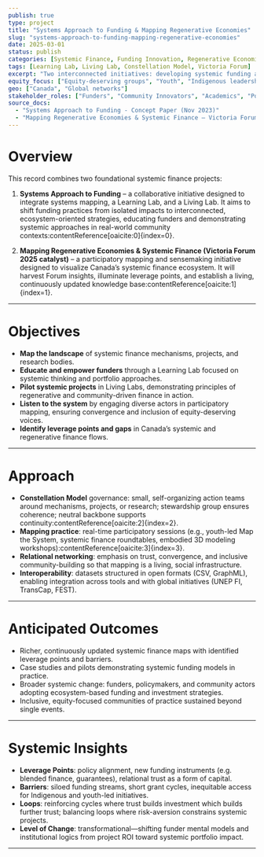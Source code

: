 ```yaml
---
publish: true
type: project
title: "Systems Approach to Funding & Mapping Regenerative Economies"
slug: "systems-approach-to-funding-mapping-regenerative-economies"
date: 2025-03-01
status: publish
categories: [Systemic Finance, Funding Innovation, Regenerative Economies]
tags: [Learning Lab, Living Lab, Constellation Model, Victoria Forum]
excerpt: "Two interconnected initiatives: developing systemic funding approaches through Living/Learning Labs, and mapping regenerative finance ecosystems through participatory processes."
equity_focus: ["Equity-deserving groups", "Youth", "Indigenous leadership"]
geo: ["Canada", "Global networks"]
stakeholder_roles: ["Funders", "Community Innovators", "Academics", "Policy Leaders"]
source_docs: 
  - "Systems Approach to Funding - Concept Paper (Nov 2023)"
  - "Mapping Regenerative Economies & Systemic Finance – Victoria Forum 2025 Proposal"
---
```


# Overview
This record combines two foundational systemic finance projects:

1. **Systems Approach to Funding** – a collaborative initiative designed to integrate systems mapping, a Learning Lab, and a Living Lab. It aims to shift funding practices from isolated impacts to interconnected, ecosystem-oriented strategies, educating funders and demonstrating systemic approaches in real-world community contexts:contentReference[oaicite:0]{index=0}.

2. **Mapping Regenerative Economies & Systemic Finance (Victoria Forum 2025 catalyst)** – a participatory mapping and sensemaking initiative designed to visualize Canada’s systemic finance ecosystem. It will harvest Forum insights, illuminate leverage points, and establish a living, continuously updated knowledge base:contentReference[oaicite:1]{index=1}.

---

# Objectives
- **Map the landscape** of systemic finance mechanisms, projects, and research bodies.  
- **Educate and empower funders** through a Learning Lab focused on systemic thinking and portfolio approaches.  
- **Pilot systemic projects** in Living Labs, demonstrating principles of regenerative and community-driven finance in action.  
- **Listen to the system** by engaging diverse actors in participatory mapping, ensuring convergence and inclusion of equity-deserving voices.  
- **Identify leverage points and gaps** in Canada’s systemic and regenerative finance flows.  

---

# Approach
- **Constellation Model** governance: small, self-organizing action teams around mechanisms, projects, or research; stewardship group ensures coherence; neutral backbone supports continuity:contentReference[oaicite:2]{index=2}.  
- **Mapping practice**: real-time participatory sessions (e.g., youth-led Map the System, systemic finance roundtables, embodied 3D modeling workshops):contentReference[oaicite:3]{index=3}.  
- **Relational networking**: emphasis on trust, convergence, and inclusive community-building so that mapping is a living, social infrastructure.  
- **Interoperability**: datasets structured in open formats (CSV, GraphML), enabling integration across tools and with global initiatives (UNEP FI, TransCap, FEST).  

---

# Anticipated Outcomes
- Richer, continuously updated systemic finance maps with identified leverage points and barriers.  
- Case studies and pilots demonstrating systemic funding models in practice.  
- Broader systemic change: funders, policymakers, and community actors adopting ecosystem-based funding and investment strategies.  
- Inclusive, equity-focused communities of practice sustained beyond single events.  

---

# Systemic Insights
- **Leverage Points**: policy alignment, new funding instruments (e.g. blended finance, guarantees), relational trust as a form of capital.  
- **Barriers**: siloed funding streams, short grant cycles, inequitable access for Indigenous and youth-led initiatives.  
- **Loops**: reinforcing cycles where trust builds investment which builds further trust; balancing loops where risk-aversion constrains systemic projects.  
- **Level of Change**: transformational—shifting funder mental models and institutional logics from project ROI toward systemic portfolio impact.  

---


